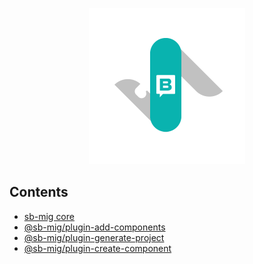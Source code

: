 <p align="center">
    <img width="250" height="250" src="./sb-mig-logo.png" alt="Logo" />
</p>

## Contents

- [sb-mig core](https://github.com/sb-mig/sb-mig/tree/master/%40sb-mig/sb-mig)
- [@sb-mig/plugin-add-components](https://github.com/sb-mig/sb-mig/tree/master/%40sb-mig/plugin-add-components)
- [@sb-mig/plugin-generate-project](https://github.com/sb-mig/sb-mig/tree/master/%40sb-mig/plugin-generate-project)
- [@sb-mig/plugin-create-component](https://github.com/sb-mig/sb-mig/tree/master/%40sb-mig/plugin-create-component)
